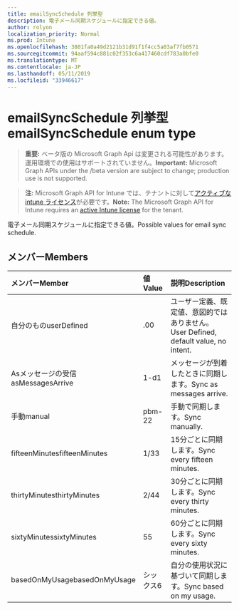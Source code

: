 ```yaml
---
title: emailSyncSchedule 列挙型
description: 電子メール同期スケジュールに指定できる値。
author: rolyon
localization_priority: Normal
ms.prod: Intune
ms.openlocfilehash: 3801fa0a49d2121b31d91f1f4cc5a03af7fb0571
ms.sourcegitcommit: 94aaf594c881c02f353c6a417460cdf783a0bfe0
ms.translationtype: MT
ms.contentlocale: ja-JP
ms.lasthandoff: 05/11/2019
ms.locfileid: "33946617"
---
```

# <a name="emailsyncschedule-enum-type"></a><span data-ttu-id="83cde-103">emailSyncSchedule 列挙型</span><span class="sxs-lookup"><span data-stu-id="83cde-103">emailSyncSchedule enum type</span></span>

> <span data-ttu-id="83cde-104">**重要:** ベータ版の Microsoft Graph Api は変更される可能性があります。運用環境での使用はサポートされていません。</span><span class="sxs-lookup"><span data-stu-id="83cde-104">**Important:** Microsoft Graph APIs under the /beta version are subject to change; production use is not supported.</span></span>

> <span data-ttu-id="83cde-105">**注:** Microsoft Graph API for Intune では、テナントに対して[アクティブな intune ライセンス](https://go.microsoft.com/fwlink/?linkid=839381)が必要です。</span><span class="sxs-lookup"><span data-stu-id="83cde-105">**Note:** The Microsoft Graph API for Intune requires an [active Intune license](https://go.microsoft.com/fwlink/?linkid=839381) for the tenant.</span></span>

<span data-ttu-id="83cde-106">電子メール同期スケジュールに指定できる値。</span><span class="sxs-lookup"><span data-stu-id="83cde-106">Possible values for email sync schedule.</span></span>

## <a name="members"></a><span data-ttu-id="83cde-107">メンバー</span><span class="sxs-lookup"><span data-stu-id="83cde-107">Members</span></span>
|<span data-ttu-id="83cde-108">メンバー</span><span class="sxs-lookup"><span data-stu-id="83cde-108">Member</span></span>|<span data-ttu-id="83cde-109">値</span><span class="sxs-lookup"><span data-stu-id="83cde-109">Value</span></span>|<span data-ttu-id="83cde-110">説明</span><span class="sxs-lookup"><span data-stu-id="83cde-110">Description</span></span>|
|:---|:---|:---|
|<span data-ttu-id="83cde-111">自分のもの</span><span class="sxs-lookup"><span data-stu-id="83cde-111">userDefined</span></span>|<span data-ttu-id="83cde-112">.0</span><span class="sxs-lookup"><span data-stu-id="83cde-112">0</span></span>|<span data-ttu-id="83cde-113">ユーザー定義、既定値、意図的ではありません。</span><span class="sxs-lookup"><span data-stu-id="83cde-113">User Defined, default value, no intent.</span></span>|
|<span data-ttu-id="83cde-114">Asメッセージの受信</span><span class="sxs-lookup"><span data-stu-id="83cde-114">asMessagesArrive</span></span>|<span data-ttu-id="83cde-115">1-d</span><span class="sxs-lookup"><span data-stu-id="83cde-115">1</span></span>|<span data-ttu-id="83cde-116">メッセージが到着したときに同期します。</span><span class="sxs-lookup"><span data-stu-id="83cde-116">Sync as messages arrive.</span></span>|
|<span data-ttu-id="83cde-117">手動</span><span class="sxs-lookup"><span data-stu-id="83cde-117">manual</span></span>|<span data-ttu-id="83cde-118">pbm-2</span><span class="sxs-lookup"><span data-stu-id="83cde-118">2</span></span>|<span data-ttu-id="83cde-119">手動で同期します。</span><span class="sxs-lookup"><span data-stu-id="83cde-119">Sync manually.</span></span>|
|<span data-ttu-id="83cde-120">fifteenMinutes</span><span class="sxs-lookup"><span data-stu-id="83cde-120">fifteenMinutes</span></span>|<span data-ttu-id="83cde-121">1/3</span><span class="sxs-lookup"><span data-stu-id="83cde-121">3</span></span>|<span data-ttu-id="83cde-122">15分ごとに同期します。</span><span class="sxs-lookup"><span data-stu-id="83cde-122">Sync every fifteen minutes.</span></span>|
|<span data-ttu-id="83cde-123">thirtyMinutes</span><span class="sxs-lookup"><span data-stu-id="83cde-123">thirtyMinutes</span></span>|<span data-ttu-id="83cde-124">2/4</span><span class="sxs-lookup"><span data-stu-id="83cde-124">4</span></span>|<span data-ttu-id="83cde-125">30分ごとに同期します。</span><span class="sxs-lookup"><span data-stu-id="83cde-125">Sync every thirty minutes.</span></span>|
|<span data-ttu-id="83cde-126">sixtyMinutes</span><span class="sxs-lookup"><span data-stu-id="83cde-126">sixtyMinutes</span></span>|<span data-ttu-id="83cde-127">5</span><span class="sxs-lookup"><span data-stu-id="83cde-127">5</span></span>|<span data-ttu-id="83cde-128">60分ごとに同期します。</span><span class="sxs-lookup"><span data-stu-id="83cde-128">Sync every sixty minutes.</span></span>|
|<span data-ttu-id="83cde-129">basedOnMyUsage</span><span class="sxs-lookup"><span data-stu-id="83cde-129">basedOnMyUsage</span></span>|<span data-ttu-id="83cde-130">シックス</span><span class="sxs-lookup"><span data-stu-id="83cde-130">6</span></span>|<span data-ttu-id="83cde-131">自分の使用状況に基づいて同期します。</span><span class="sxs-lookup"><span data-stu-id="83cde-131">Sync based on my usage.</span></span>|




